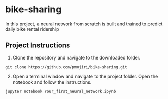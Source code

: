 # bike-sharing
In this project, a neural network from scratch is built and trained to predict daily bike rental ridership

## Project Instructions

1. Clone the repository and navigate to the downloaded folder.
	
```	
git clone https://github.com/pmojiri/bike-sharing.git
```
2. Open a terminal window and navigate to the project folder. Open the notebook and follow the instructions.
	
```
jupyter notebook Your_first_neural_network.ipynb
```
